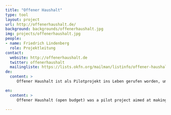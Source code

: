 ```yaml
---
title: "Offener Haushalt"
type: tool
layout: project
url: http://offenerhaushalt.de/
background: backgrounds/offenerhaushalt.jpg
img: projects/offenerhaushalt.jpg
people:
- name: Friedrich Lindenberg
  role: Projektleitung
contact:
  website: http://offenerhaushalt.de
  twitter: offenerhaushalt
  mailingliste: https://lists.okfn.org/mailman/listinfo/offener-haushalt
de:
  content: >
     Offener Haushalt ist als Pilotprojekt ins Leben gerufen worden, um die Einnahmen- und Ausgabenplanung des Bundes durch Visualisierung der Daten leichter verständlich zu machen. Es war das erste Projekt dieser Art und wir freuen uns, dass das Bundesministerium für Finanzen nun von seiner Seite aus eine eigene Visualisierung des Bundeshaushalts an den Start gebracht hat. Die Ausweitung des Projekts auf weitere Haushalte ist geplant.

en:
  content: >
     Offener Haushalt (open budget) was a pilot project aimed at making German budget data transparently and openly accessible. It was the first visualisation of its kind that later got support from the German ministry of finance. 
     
---
```


